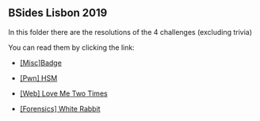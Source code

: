 ## BSides Lisbon 2019

In this folder there are the resolutions of the 4 challenges (excluding trivia)

You can read them by clicking the link:

- [[Misc]Badge](Badge.md)

- [[Pwn] HSM](HSM.md)

- [[Web] Love Me Two Times](Love%20Me%20Two%20Times.md)

- [[Forensics] White Rabbit](White%20Rabbit.md)